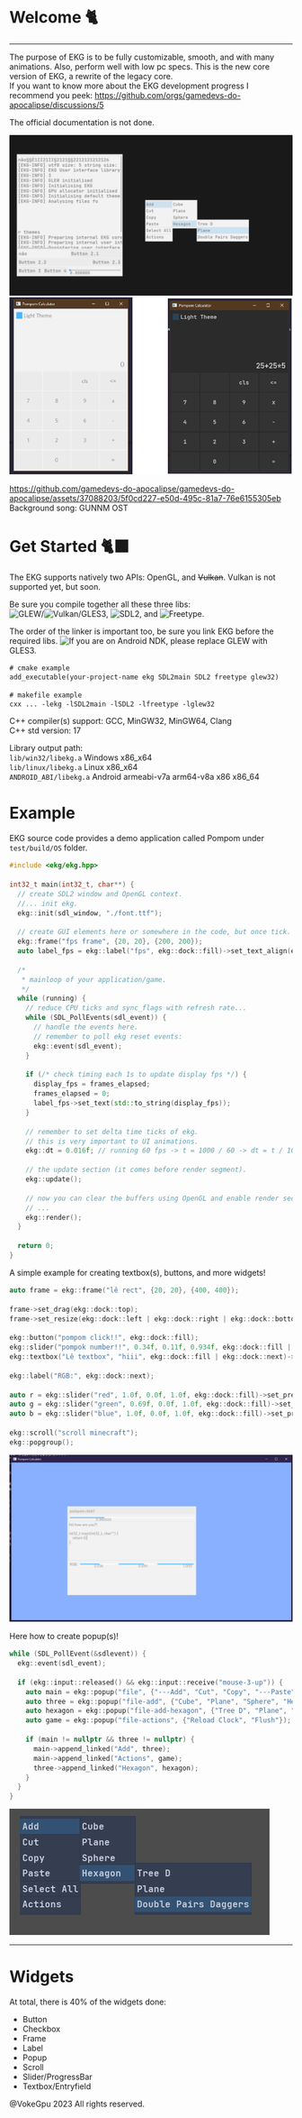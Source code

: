 # Welcome 🐈

---

The purpose of EKG is to be fully customizable, smooth, and with many animations. Also, perform well with low pc specs. This is the new core version of EKG, a rewrite of the legacy core.  
If you want to know more about the EKG development progress I recommend you peek:
https://github.com/orgs/gamedevs-do-apocalipse/discussions/5

The official documentation is not done.

![Image Text](/splash/splash-shocase-3.0-light-theme.png?raw=true)
![Calc](/splash/splash-calc-showcase.png?raw=true)

https://github.com/gamedevs-do-apocalipse/gamedevs-do-apocalipse/assets/37088203/5f0cd227-e50d-495c-81a7-76e6155305eb
Background song: GUNNM OST 

# Get Started 🐈‍⬛

The EKG supports natively two APIs: OpenGL, and ~~Vulkan~~. Vulkan is not supported yet, but soon.

Be sure you compile together all these three libs:  
![GLEW](https://glew.sourceforge.net/)/![Vulkan](https://www.vulkan.org/)/GLES3, ![SDL2](https://www.libsdl.org/), and ![Freetype](https://freetype.org/).

The order of the linker is important too, be sure you link EKG before the required libs.
![If you are on Android NDK](https://github.com/vokegpu/pompom), please replace GLEW with GLES3.

```
# cmake example
add_executable(your-project-name ekg SDL2main SDL2 freetype glew32)

# makefile example
cxx ... -lekg -lSDL2main -lSDL2 -lfreetype -lglew32
```

C++ compiler(s) support: GCC, MinGW32, MinGW64, Clang  
C++ std version: 17
  
Library output path:   
`lib/win32/libekg.a` Windows x86_x64  
`lib/linux/libekg.a` Linux x86_x64  
`ANDROID_ABI/libekg.a` Android armeabi-v7a arm64-v8a x86 x86_64  

# Example

EKG source code provides a demo application called Pompom under `test/build/OS` folder.

```c++
#include <ekg/ekg.hpp>

int32_t main(int32_t, char**) {
  // create SDL2 window and OpenGL context.
  //... init ekg.
  ekg::init(sdl_window, "./font.ttf");
  
  // create GUI elements here or somewhere in the code, but once tick.
  ekg::frame("fps frame", {20, 20}, {200, 200});
  auto label_fps = ekg::label("fps", ekg::dock::fill)->set_text_align(ekg::dock::center);
  
  /*
   * mainloop of your application/game.
   */
  while (running) {
    // reduce CPU ticks and sync_flags with refresh rate...
    while (SDL_PollEvents(sdl_event)) {
      // handle the events here.
      // remember to poll ekg reset events:
      ekg::event(sdl_event);
    }
    
    if (/* check timing each 1s to update display fps */) {
      display_fps = frames_elapsed;
      frames_elapsed = 0;
      label_fps->set_text(std::to_string(display_fps));
    }
    
    // remember to set delta time ticks of ekg.
    // this is very important to UI animations. 
    ekg::dt = 0.016f; // running 60 fps -> t = 1000 / 60 -> dt = t / 100;
    
    // the update section (it comes before render segment).
    ekg::update();
    
    // now you can clear the buffers using OpenGL and enable render section of ekg.
    // ...
    ekg::render();
  }
  
  return 0;
}
```

A simple example for creating textbox(s), buttons, and more widgets!

```cpp
auto frame = ekg::frame("lê rect", {20, 20}, {400, 400});

frame->set_drag(ekg::dock::top);
frame->set_resize(ekg::dock::left | ekg::dock::right | ekg::dock::bottom);

ekg::button("pompom click!!", ekg::dock::fill);
ekg::slider("pompok number!!", 0.34f, 0.11f, 0.934f, ekg::dock::fill | ekg::dock::next)->set_precision(4);
ekg::textbox("Lê textbox", "hiii", ekg::dock::fill | ekg::dock::next)->set_scaled_height(6);

ekg::label("RGB:", ekg::dock::next);

auto r = ekg::slider("red", 1.0f, 0.0f, 1.0f, ekg::dock::fill)->set_precision(2);
auto g = ekg::slider("green", 0.69f, 0.0f, 1.0f, ekg::dock::fill)->set_precision(2);
auto b = ekg::slider("blue", 1.0f, 0.0f, 1.0f, ekg::dock::fill)->set_precision(2);

ekg::scroll("scroll minecraft");
ekg::popgroup();
```

![Image Text](/splash/clean-white-theme-showcase-code-6.png?raw=true)

Here how to create popup(s)!

```cpp
while (SDL_PollEvent(&sdlevent)) {
  ekg::event(sdl_event);

  if (ekg::input::released() && ekg::input::receive("mouse-3-up")) {
    auto main = ekg::popup("file", {"---Add", "Cut", "Copy", "---Paste", "---Select All", "Actions"});
    auto three = ekg::popup("file-add", {"Cube", "Plane", "Sphere", "Hexagon", "Hexagon"});
    auto hexagon = ekg::popup("file-add-hexagon", {"Tree D", "Plane", "Double Pairs Daggers"});
    auto game = ekg::popup("file-actions", {"Reload Clock", "Flush"});
  
    if (main != nullptr && three != nullptr) {
      main->append_linked("Add", three);
      main->append_linked("Actions", game);
      three->append_linked("Hexagon", hexagon);
    }
  }
}
```

![Image Text](/splash/ekg-2-showcase-popup.png?raw=true)

---

# Widgets

At total, there is 40% of the widgets done:
- Button
- Checkbox
- Frame
- Label
- Popup
- Scroll
- Slider/ProgressBar
- Textbox/Entryfield

@VokeGpu 2023 All rights reserved.
